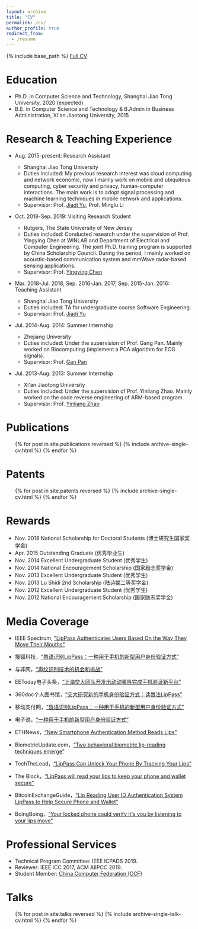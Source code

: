```yaml
---
layout: archive
title: "CV"
permalink: /cv/
author_profile: true
redirect_from:
  - /resume
---
```


{% include base_path %}
[Full CV](http://lynnlilu.github.io/files/cv-luli.pdf)

Education
======
* Ph.D. in Computer Science and Technology, Shanghai Jiao Tong University, 2020 (expected)
* B.E. in Computer Science and Technology & B.Admin in Business Administration, Xi'an Jiaotong University, 2015

Research & Teaching Experience
======
* Aug. 2015-present: Research Assistant
  * Shanghai Jiao Tong University
  * Duties included: My previous research interest was cloud computing and network economic, now I mainly work on mobile and ubiquitous computing, cyber security and privacy, human-computer interactions. The main work is to adopt signal processing and machine learning techniques in mobile network and applications.
  * Supervisor: Prof. [Jiadi Yu](http://www.cs.sjtu.edu.cn/~jdyu/), Prof. Minglu Li

* Oct. 2018-Sep. 2019: Visiting Research Student
  * Rutgers, The State University of New Jersey
  * Duties included: Conducted research under the supervision of Prof. Yingying Chen at WINLAB and Department of Electrical and Computer Engineering. The joint Ph.D. training program is supported by China Scholarship Council. During the period, I mainly worked on acoustic-based communication system and mmWave radar-based sensing applications.
  * Supervisor: Prof. [Yingying Chen](http://www.winlab.rutgers.edu/~yychen/)

* Mar. 2018-Jul. 2018, Sep. 2016-Jan. 2017, Sep. 2015-Jan. 2016: Teaching Assistant
  * Shanghai Jiao Tong University
  * Duties included: TA for undergraduate course Software Engineering.
  * Supervisor: Prof. [Jiadi Yu](http://www.cs.sjtu.edu.cn/~jdyu/)

* Jul. 2014-Aug. 2014: Summer Internship
  * Zhejiang University
  * Duties included: Under the supervision of Prof. Gang Pan. Mainly worked on Biocomputing (implement a PCA algorithm for ECG signals).
  * Supervisor: Prof. [Gan Pan](https://person.zju.edu.cn/gpan)

* Jul. 2013-Aug. 2013: Summer Internship
  * Xi'an Jiaotong University
  * Duties included: Under the supervision of Prof. Yinliang Zhao. Mainly worked on the code reverse engineering of ARM-based program.
  * Supervisor: Prof. [Yinliang Zhao](http://gr.xjtu.edu.cn/web/zhaoy)

Publications
======
  <ul>{% for post in site.publications reversed %}
    {% include archive-single-cv.html %}
  {% endfor %}</ul>

Patents
======
  <ul>{% for post in site.patents reversed %}
    {% include archive-single-cv.html %}
  {% endfor %}</ul>

Rewards
======
* Nov. 2018  National Scholarship for Doctoral Students (博士研究生国家奖学金)
* Apr. 2015  Outstanding Graduate (优秀毕业生)
* Nov. 2014  Excellent Undergraduate Student (优秀学生)
* Nov. 2014  National Encouragement Scholarship (国家励志奖学金)
* Nov. 2013  Excellent Undergraduate Student (优秀学生)
* Nov. 2013  Lu Shidi 2nd Scholarship (陆诗娣二等奖学金)
* Nov. 2012  Excellent Undergraduate Student (优秀学生)
* Nov. 2012  National Encouragement Scholarship (国家励志奖学金)

Media Coverage
======
* IEEE Spectrum, ["LipPass Authenticates Users Based On the Way They Move Their Mouths"](https://spectrum.ieee.org/tech-talk/consumer-electronics/gadgets/this-new-approach-for-user-identification-allows-phones-to-read-your-lips)

* 搜狐科技，[“唇语识别LipPass：一种用于手机的新型用户身份验证方式”](http://www.sohu.com/a/295748477_100014117)

* 与非网，[“声纹识别技术的机会和挑战”](https://www.eefocus.com/sensor/387327/r0)

* EEToday电子头条，[“上海交大团队开发出动动嘴唇完成手机验证新平台”](https://www.eetoday.com/news/AI/201902/50153.html)

* 360doc个人图书馆，[“交大研究新的手机身份验证方式：读唇法LipPass”](http://www.360doc.com/content/19/0218/10/1751130_815707765.shtml)

* 移动支付网，[“唇语识别LipPass：一种用于手机的新型用户身份验证方式”](http://www.mpaypass.com.cn/news/201902/19101438.html)

* 电子说，[“一种用于手机的新型用户身份验证方式”](http://www.elecfans.com/d/871753.html)

* ETHNews，[“New Smartphone Authentication Method Reads Lips”](https://www.ethnews.com/new-smartphone-authentication-method-reads-lips)

* BiometricUpdate.com，[“Two behavioral biometric lip-reading techniques emerge”](https://www.biometricupdate.com/201902/two-behavioral-biometric-lip-reading-techniques-emerge)

* TechTheLead，[“LipPass Can Unlock Your Phone By Tracking Your Lips”](https://techthelead.com/lippass-unlock-phone-tracking-lips/)

* The Block，[“LipPass will read your lips to keep your phone and wallet secure”](https://www.theblockcrypto.com/tiny/lippass-will-read-your-lips-to-keep-your-phone-and-wallet-secure/)

* BitcoinExchangeGuide，[“Lip Reading User ID Authentication System LipPass to Help Secure Phone and Wallet”](https://bitcoinexchangeguide.com/lip-reading-user-id-authentication-system-lippass-to-help-secure-phone-and-wallet/)

* BoingBoing，[“Your locked phone could verify it's you by listening to your lips move”](https://boingboing.net/2019/02/08/your-locked-phone-could-verify.html)

Professional Services
======
* Technical Program Committee: IEEE ICPADS 2019.
* Reviewer: IEEE ICC 2017, ACM AIIPCC 2019.
* Student Member: [China Computer Federation (CCF)](https://www.ccf.org.cn/) 

Talks
======
  <ul>{% for post in site.talks reversed %}
    {% include archive-single-talk-cv.html %}
  {% endfor %}</ul>
  
